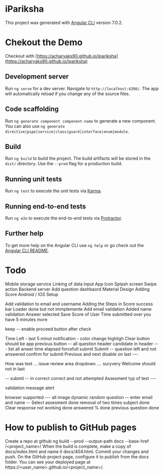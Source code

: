 # iPariksha

This project was generated with [Angular CLI](https://github.com/angular/angular-cli) version 7.0.2.
# Chekout the Demo

Checkout with [https://acharyaks90.github.io/ipariksha](https://acharyaks90.github.io/ipariksha)

## Development server

Run `ng serve` for a dev server. Navigate to `http://localhost:4200/`. The app will automatically reload if you change any of the source files.

## Code scaffolding

Run `ng generate component component-name` to generate a new component. You can also use `ng generate directive|pipe|service|class|guard|interface|enum|module`.

## Build

Run `ng build` to build the project. The build artifacts will be stored in the `dist/` directory. Use the `--prod` flag for a production build.

## Running unit tests

Run `ng test` to execute the unit tests via [Karma](https://karma-runner.github.io).

## Running end-to-end tests

Run `ng e2e` to execute the end-to-end tests via [Protractor](http://www.protractortest.org/).

## Further help

To get more help on the Angular CLI use `ng help` or go check out the [Angular CLI README](https://github.com/angular/angular-cli/blob/master/README.md).


# Todo 
Mobile storage service
Linking of data input
App Icon 
Splash screen 
Swipe action 
Backend server 
Add question dashbaord 
Material Design 
Adding Score 
Android / IOS Setup

Add validation to email and username 
Adding the Steps in Score success bar 
Loader  done but not immplemente 
Add email validation
Added name validation
Answer selected 
Save Score of User 
Time submitted over 
you have 5 minutes more 

keep -- enable proceed button after check

Time Left -
last 5 minut  notification - color change highligh 
Clear button should be app
previous button --
all question 
header candidate in header ---
list all anwer 
time elapsed forcefull submit 
Submit -- question left and not answered 
confirm for submit
Previous and next disable on last --- 

How was test ... issue  review 
area dropdown .... suryvery 
Welcome should not in last 

--
submit -- in correct correct and not attempted
Assesment typ of test ---

validation message alert 

browser supported --- 
all image
dynamic random question -- 
enter email and name -- Select assesment  done
removal of two times subject done 
Clear response not working done
answered %  done
previous question done


# How to publish to GitHub pages 

Create a repo at github 
ng build --prod --output-path docs --base-href /<project_name>/
When the build is complete, make a copy of docs/index.html and name it docs/404.html.
Commit your changes and push.
On the GitHub project page, configure it to publish from the docs folder.
You can see your deployed page at https://<user_name>.github.io/<project_name>/.

